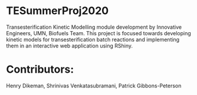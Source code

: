 # TESummerProj2020
Transesterification Kinetic Modelling module development by Innovative Engineers, UMN, Biofuels Team. This project is focused towards developing kinetic models for transesterification batch reactions and implementing them in an interactive web application using RShiny.

# Contributors:
Henry Dikeman, 
Shrinivas Venkatasubramani, 
Patrick Gibbons-Peterson
